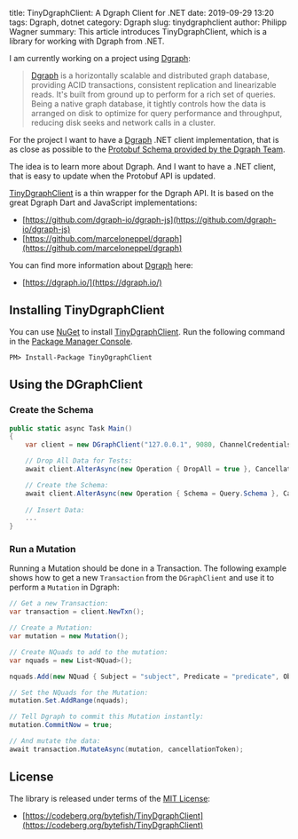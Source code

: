 ﻿title: TinyDgraphClient: A Dgraph Client for .NET
date: 2019-09-29 13:20
tags: Dgraph, dotnet
category: Dgraph
slug: tinydgraphclient
author: Philipp Wagner
summary: This article introduces TinyDgraphClient, which is a library for working with Dgraph from .NET.

[MIT License]: https://opensource.org/licenses/MIT
[DGraph Dart Client]: https://github.com/marceloneppel/dgraph
[TinyDgraphClient]: https://codeberg.org/bytefish/TinyDgraphClient
[Dgraph]: https://dgraph.io/
[Protobuf Schema provided by the Dgraph Team]: https://github.com/dgraph-io/dgo/blob/master/protos/api.proto

I am currently working on a project using [Dgraph]:

> [Dgraph] is a horizontally scalable and distributed graph database, providing ACID transactions, 
> consistent replication and linearizable reads. It's built from ground up to perform for a rich 
> set of queries. Being a native graph database, it tightly controls how the data is arranged on 
> disk to optimize for query performance and throughput, reducing disk seeks and network 
> calls in a cluster.

For the project I want to have a [Dgraph] .NET client implementation, that is as close as possible 
to the [Protobuf Schema provided by the Dgraph Team]. 

The idea is to learn more about Dgraph. And I want to have a .NET client, that is easy to update when 
the Protobuf API is updated.

[TinyDgraphClient] is a thin wrapper for the Dgraph API. It is based on the great Dgraph Dart 
and JavaScript implementations:

* [https://github.com/dgraph-io/dgraph-js](https://github.com/dgraph-io/dgraph-js)
* [https://github.com/marceloneppel/dgraph](https://github.com/marceloneppel/dgraph)

You can find more information about [Dgraph] here:

* [https://dgraph.io/](https://dgraph.io/)

## Installing TinyDgraphClient ##

You can use [NuGet](https://www.nuget.org) to install [TinyDgraphClient]. Run the following command 
in the [Package Manager Console](http://docs.nuget.org/consume/package-manager-console).

```
PM> Install-Package TinyDgraphClient
```

## Using the DGraphClient ##

### Create the Schema ###

```csharp
public static async Task Main()
{
    var client = new DGraphClient("127.0.0.1", 9080, ChannelCredentials.Insecure);

    // Drop All Data for Tests:
    await client.AlterAsync(new Operation { DropAll = true }, CancellationToken.None);

    // Create the Schema:
    await client.AlterAsync(new Operation { Schema = Query.Schema }, CancellationToken.None);
            
    // Insert Data:
    ...
}
```

### Run a Mutation ###

Running a Mutation should be done in a Transaction. The following example shows how to get a new ``Transaction`` from 
the ``DGraphClient`` and use it to perform a ``Mutation`` in Dgraph:

```csharp
// Get a new Transaction:
var transaction = client.NewTxn();

// Create a Mutation:
var mutation = new Mutation();

// Create NQuads to add to the mutation:
var nquads = new List<NQuad>();

nquads.Add(new NQuad { Subject = "subject", Predicate = "predicate", ObjectValue = new Value { StrVal = "value" } });

// Set the NQuads for the Mutation:
mutation.Set.AddRange(nquads);

// Tell Dgraph to commit this Mutation instantly:
mutation.CommitNow = true;

// And mutate the data:
await transaction.MutateAsync(mutation, cancellationToken);
```

## License ##

The library is released under terms of the [MIT License]:

* [https://codeberg.org/bytefish/TinyDgraphClient](https://codeberg.org/bytefish/TinyDgraphClient)
